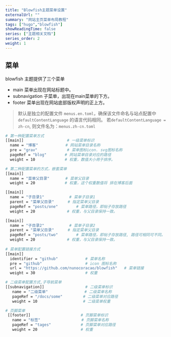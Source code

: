 ```yaml
---
title: "Blowfish主题菜单设置"
externalUrl: ""
summary: "网站主页菜单布局教程"
tags: ["hugo","blowfish"]
showReadingTime: false
series: ["主题相关文档"]
series_order: 2
weight: 1
---
```


## 菜单
blowfish 主题提供了三个菜单
- main 菜单出现在网站标题中。
- subnavigation 子菜单，出现在main菜单的下方。
- footer 菜单出现在网站底部版权声明的正上方。

> 默认是独立的配置文件 `menus.en.toml`，确保该文件命名与站点配置中`defaultContentLanguage` 的语言代码相同。
> 若`defaultContentLanguage =  zh-cn`, 则文件名为：`menus.zh-cn.toml` 

```bash
# 第一种配置菜单方式
[[main]]                   # 一级菜单标识
  name = "博客"            # 网站菜单目录名称
  pre = "grav"             # 菜单图标icon. svg图标名称
  pageRef = "blog"        # 网站菜单目录对应的路径
  weight = 10             # 权重，数值大小用于排序。

# 第二种配置菜单的方式，嵌套菜单
[[main]]
  name = "菜单父目录"       # 菜单父目录
  weight = 20             # 权重，这个权重数值将 排在博客后面

[[main]]
  name = "子目录1"           # 菜单子目录1
  parent = "菜单父目录"      # 指定菜单父目录 
  pageRef = "posts/one"        # 菜单路径，即帖子存放路径
  weight = 20              # 权重，与父目录保持一致。    

[[main]]
  name = "子目录2"           # 菜单子目录2
  parent = "菜单父目录"      # 指定菜单父目录 
  pageRef = "posts/two"        # 菜单路径，即帖子存放路径, 路径可相同可不同。
  weight = 20              # 权重，与父目录保持一致。  
  
# 菜单配置链接方式
[[main]]
  identifier = "github"            # 菜单名称 
  pre = "github"                   # icon 图标名称
  url = "https://github.com/nunocoracao/blowfish"   # 菜单链接
  weight = 30                      # 权重

# 二级菜单配置方式,子导航菜单
[[subnavigation]]                  # 二级菜单标识
   name = "二级菜单"                # 二级菜单名称
   pageRef = "/docs/some"         # 二级菜单对应路径
   weight = 10                    # 二级菜单权重

# 页脚菜单
 [[footer]]                      # 页脚菜单标识 
   name = "标签"                  # 页脚菜单名称
   pageRef = "tages"             # 页脚菜单对应路径          
   weight = 20                   # 权重
```   
